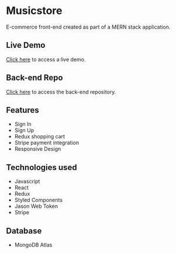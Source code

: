 # Musicstore
E-commerce front-end created as part of a MERN stack application.

## Live Demo
[Click here](https://lucasmorettorodrigues.github.io/musicstore/) to access a live demo.

## Back-end Repo
[Click here](https://github.com/LucasMorettoRodrigues/musicstore-api) to access the back-end repository.

## Features
- Sign In
- Sign Up
- Redux shopping cart
- Stripe payment integration
- Responsive Design

## Technologies used
- Javascript
- React
- Redux
- Styled Components
- Jason Web Token
- Stripe

## Database
- MongoDB Atlas
